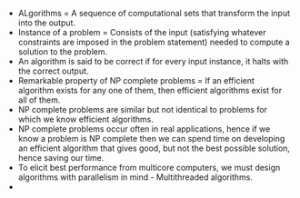 + ALgorithms = A sequence of computational sets that transform the input into the output.
+ Instance of a problem = Consists of the input (satisfying whatever constraints are imposed in the problem statement) needed to compute a solution to the problem.
+ An algorithm is said to be correct if for every input instance, it halts with the correct output.
+ Remarkable property of NP complete problems = If an efficient algorithm exists for any one of them, then efficient algorithms exist for all of them.
+ NP complete problems are similar but not identical to problems for which we know efficient algorithms.
+ NP complete problems occur often in real applications, hence if we know a problem is NP complete then we can spend time on developing an efficient algorithm that gives good, but not the best possible solution, hence saving our time.
+ To elicit best performance from multicore computers, we must design algorithms with parallelism in mind - Multithreaded algorithms.
+ 
